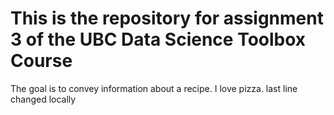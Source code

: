 # This is the repository for assignment 3 of the UBC Data Science Toolbox Course
The goal is to convey information about a recipe.
I love pizza.
last line changed locally